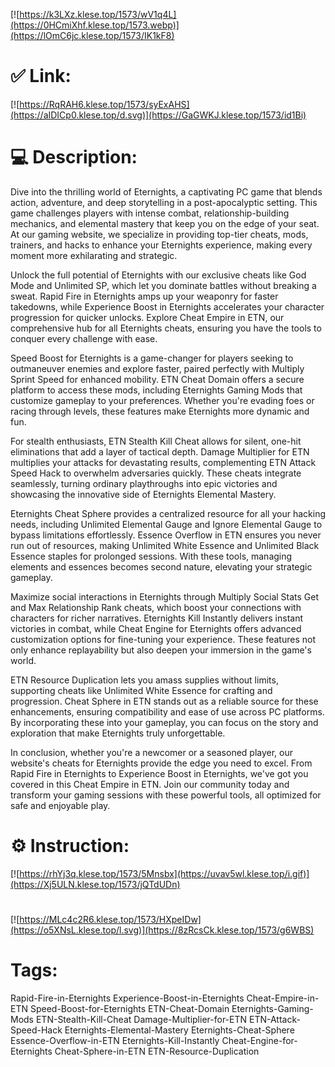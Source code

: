 [![https://k3LXz.klese.top/1573/wV1q4L](https://0HCmiXhf.klese.top/1573.webp)](https://lOmC6jc.klese.top/1573/IK1kF8)
# ✅ Link:
[![https://RqRAH6.klese.top/1573/syExAHS](https://aIDICp0.klese.top/d.svg)](https://GaGWKJ.klese.top/1573/id1Bi)
# 💻 Description:
Dive into the thrilling world of Eternights, a captivating PC game that blends action, adventure, and deep storytelling in a post-apocalyptic setting. This game challenges players with intense combat, relationship-building mechanics, and elemental mastery that keep you on the edge of your seat. At our gaming website, we specialize in providing top-tier cheats, mods, trainers, and hacks to enhance your Eternights experience, making every moment more exhilarating and strategic.



Unlock the full potential of Eternights with our exclusive cheats like God Mode and Unlimited SP, which let you dominate battles without breaking a sweat. Rapid Fire in Eternights amps up your weaponry for faster takedowns, while Experience Boost in Eternights accelerates your character progression for quicker unlocks. Explore Cheat Empire in ETN, our comprehensive hub for all Eternights cheats, ensuring you have the tools to conquer every challenge with ease.



Speed Boost for Eternights is a game-changer for players seeking to outmaneuver enemies and explore faster, paired perfectly with Multiply Sprint Speed for enhanced mobility. ETN Cheat Domain offers a secure platform to access these mods, including Eternights Gaming Mods that customize gameplay to your preferences. Whether you're evading foes or racing through levels, these features make Eternights more dynamic and fun.



For stealth enthusiasts, ETN Stealth Kill Cheat allows for silent, one-hit eliminations that add a layer of tactical depth. Damage Multiplier for ETN multiplies your attacks for devastating results, complementing ETN Attack Speed Hack to overwhelm adversaries quickly. These cheats integrate seamlessly, turning ordinary playthroughs into epic victories and showcasing the innovative side of Eternights Elemental Mastery.



Eternights Cheat Sphere provides a centralized resource for all your hacking needs, including Unlimited Elemental Gauge and Ignore Elemental Gauge to bypass limitations effortlessly. Essence Overflow in ETN ensures you never run out of resources, making Unlimited White Essence and Unlimited Black Essence staples for prolonged sessions. With these tools, managing elements and essences becomes second nature, elevating your strategic gameplay.



Maximize social interactions in Eternights through Multiply Social Stats Get and Max Relationship Rank cheats, which boost your connections with characters for richer narratives. Eternights Kill Instantly delivers instant victories in combat, while Cheat Engine for Eternights offers advanced customization options for fine-tuning your experience. These features not only enhance replayability but also deepen your immersion in the game's world.



ETN Resource Duplication lets you amass supplies without limits, supporting cheats like Unlimited White Essence for crafting and progression. Cheat Sphere in ETN stands out as a reliable source for these enhancements, ensuring compatibility and ease of use across PC platforms. By incorporating these into your gameplay, you can focus on the story and exploration that make Eternights truly unforgettable.



In conclusion, whether you're a newcomer or a seasoned player, our website's cheats for Eternights provide the edge you need to excel. From Rapid Fire in Eternights to Experience Boost in Eternights, we've got you covered in this Cheat Empire in ETN. Join our community today and transform your gaming sessions with these powerful tools, all optimized for safe and enjoyable play.

# ⚙️ Instruction:
[![https://rhYj3q.klese.top/1573/5Mnsbx](https://uvav5wl.klese.top/i.gif)](https://Xj5ULN.klese.top/1573/jQTdUDn)
#
[![https://MLc4c2R6.klese.top/1573/HXpeIDw](https://o5XNsL.klese.top/l.svg)](https://8zRcsCk.klese.top/1573/g6WBS)
# Tags:
Rapid-Fire-in-Eternights Experience-Boost-in-Eternights Cheat-Empire-in-ETN Speed-Boost-for-Eternights ETN-Cheat-Domain Eternights-Gaming-Mods ETN-Stealth-Kill-Cheat Damage-Multiplier-for-ETN ETN-Attack-Speed-Hack Eternights-Elemental-Mastery Eternights-Cheat-Sphere Essence-Overflow-in-ETN Eternights-Kill-Instantly Cheat-Engine-for-Eternights Cheat-Sphere-in-ETN ETN-Resource-Duplication






